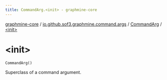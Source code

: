 ```yaml
---
title: CommandArg.<init> - graphmine-core
---
```


[graphmine-core](../../index.html) / [io.github.sof3.graphmine.command.args](../index.html) / [CommandArg](index.html) / [&lt;init&gt;](./-init-.html)

# &lt;init&gt;

`CommandArg()`

Superclass of a command argument.

